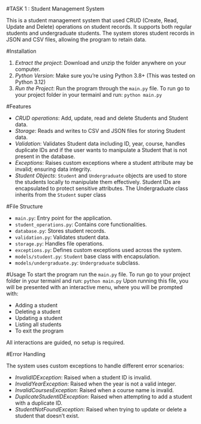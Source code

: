 #TASK 1 : Student Management System

This is a student management system that used CRUD (Create, Read, Update and Delete) operations on student records. It supports both regular students and undergraduate students. The system stores student records in JSON and CSV files, allowing the program to retain data.


#Installation
1. *Extract the project*: Download and unzip the folder anywhere on your computer.
2. *Python Version*: Make sure you’re using Python 3.8+ (This was tested on Python 3.12) 
3. *Run the Project*: Run the program through the `main.py` file. To run go to your project folder in your termainl and run:
    `python main.py`

#Features
- *CRUD operations*: Add, update, read and delete Students and Student data.
- *Storage*: Reads and writes to CSV and JSON files for storing Student data.
- *Validation*: Validates Student data including ID, year, course, handles duplicate IDs and if the user wants to manipulate a Student that is not present in the database.
- *Exceptions*: Raises custom exceptions where a student attribute may be invalid; ensuring data integrity.
- *Student Objects*: `Student` and `Undergraduate` objects are used to store the students locally to manipulate them effectively. Student IDs are encapsulated to protect sensitive attributes. The Undergraduate class inherits from the `Student` super class

#File Structure
- `main.py`: Entry point for the application. 
- `student_operations.py`: Contains core functionalities. 
- `database.py`: Stores student records. 
- `validation.py`: Validates student data.
- `storage.py`: Handles file operations.
- `exceptions.py`: Defines custom exceptions used across the system.
- `models/student.py`: `Student` base class with encapsulation.
- `models/undergraduate.py`: `Undergraduate` subclass. 


#Usage
To start the program run the `main.py` file. To run go to your project folder in your termainl and run:
    `python main.py`
Upon running this file, you will be presented with an interactive menu, where you will be prompted with:
- Adding a student
- Deleting a student
- Updating a student
- Listing all students
- To exit the program

All interactions are guided, no setup is required.

#Error Handling

The system uses custom exceptions to handle different error scenarios:
- *InvalidIDException*: Raised when a student ID is invalid.
- *InvalidYearException*: Raised when the year is not a valid integer.
- *InvalidCoursesException*: Raised when a course name is invalid.
- *DuplicateStudentIDException*: Raised when attempting to add a student with a duplicate ID.
- *StudentNotFoundException*: Raised when trying to update or delete a student that doesn’t exist.